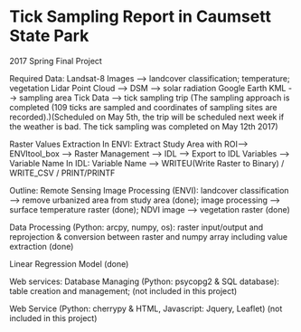 # Tick Sampling Report in Caumsett State Park
2017 Spring Final Project


Required Data:
Landsat-8 Images --> landcover classification; temperature; vegetation
Lidar Point Cloud --> DSM --> solar radiation
Google Earth KML --> sampling area
Tick Data --> tick sampling trip (The sampling approach is completed (109 ticks are sampled and coordinates of sampling sites are recorded).)(Scheduled on May 5th, the trip will be scheduled next week if the weather is bad. The tick sampling was completed on May 12th 2017)


Raster Values Extraction
In ENVI: Extract Study Area with ROI--> ENVItool_box --> Raster Management --> IDL --> Export to IDL Variables --> Variable Name
In IDL: Variable Name --> WRITEU(Write Raster to Binary) / WRITE_CSV / PRINT/PRINTF


Outline:
Remote Sensing Image Processing (ENVI): landcover classification --> remove urbanized area from study area (done); image processing --> surface temperature raster (done); NDVI image --> vegetation raster (done)

Data Processing (Python: arcpy, numpy, os): raster input/output and reprojection & conversion between raster and numpy array including value extraction (done)

Linear Regression Model (done)


Web services:
Database Managing (Python: psycopg2 & SQL database): table creation and management; (not included in this project)

Web Service (Python: cherrypy & HTML, Javascript: Jquery, Leaflet) (not included in this project)
